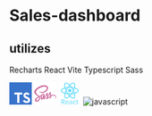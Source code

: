 # Sales-dashboard
## utilizes
<p align-left>
Recharts 
React
Vite
Typescript
Sass
</p>
<p align-left>
<img src="https://raw.githubusercontent.com/stephencorwin/stephencorwin/master/resources/typescript-logo.png" alt="git" width="40" height="40"/>
<img src="https://raw.githubusercontent.com/devicons/devicon/master/icons/sass/sass-original.svg" alt="sass" width="40" height="40"/>
<img src="https://raw.githubusercontent.com/devicons/devicon/master/icons/react/react-original-wordmark.svg" alt="react" width="40" height="40"/>
<img src="https://vitejs.dev/logo.svg" alt="javascript" width="40" height="40"/>
</p>
